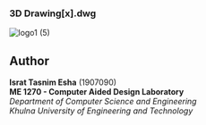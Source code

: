 ### 3D Drawing[x].dwg

![logo1 (5)](https://github.com/user-attachments/assets/c49e6374-9475-46ce-a1fd-881a10f7f184)

## Author  

**Israt Tasnim Esha** (1907090)  
**ME 1270	- Computer Aided Design Laboratory**  
*Department of Computer Science and Engineering*  
*Khulna University of Engineering and Technology*
